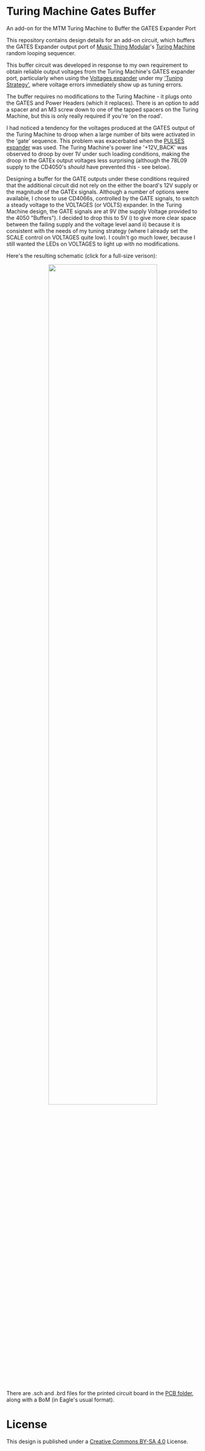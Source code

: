 # Turing Machine Gates Buffer
An add-on for the MTM Turing Machine to Buffer the GATES Expander Port

This repository contains design details for an add-on circuit, which buffers the GATES Expander output port of [Music Thing Modular](https://www.musicthing.co.uk/)'s [Turing Machine](https://www.musicthing.co.uk/Turing-Machine/) random looping sequencer.

This buffer circuit was developed in response to my own requirement to obtain reliable output voltages from the Turing Machine's GATES expander port, 
particularly when using the [Voltages expander](https://www.musicthing.co.uk/Turing-Voltages-Expander/) under my ['Tuning Strategy'](https://github.com/m0xpd/TuningStrategyForVoltages), 
where voltage errors immediately show up as tuning errors.

The buffer requires no modifications to the Turing Machine - it plugs onto the GATES and Power Headers (which it replaces). There is an option to add a spacer 
and an M3 screw down to one of the tapped spacers on the Turing Machine, but this is only really required if you're 'on the road'.

I had noticed a tendency for the voltages produced at the GATES output of the Turing Machine to droop when a large number of bits were activated in 
the 'gate' sequence. This problem was exacerbated when the [PULSES expander](https://www.musicthing.co.uk/Turing-Pulse-Expander/) was used. 
The Turing Machine's power line '+12V_BACK' was observed to droop by over 1V under such loading conditions, making the droop in the GATEx 
output voltages less surprising (although the 78L09 supply to the CD4050's *should* have prevented this - see below).

Designing a buffer for the GATE outputs under these conditions required that the additional circuit did not rely on the either the board's 12V supply or the 
magnitude of the GATEx signals. Although a number of options were available, I chose to use CD4066s, controlled by the GATE signals, to switch a steady voltage 
to the VOLTAGES (or VOLTS) expander. In the Turing Machine design, the GATE signals are at 9V (the supply Voltage provided to the 4050 "Buffers"). I decided to 
drop this to 5V i) to give more clear space between the failing supply and the voltage level aand ii) because it is consistent with the needs of my tuning strategy 
(where I already set the SCALE control on VOLTAGES quite low). I couln't go much lower, because I still wanted the LEDs on VOLTAGES to light up with no modifications.

Here's the resulting schematic (click for a full-size verison):

<p width=100%, align="center">
<img width=75%, src="https://github.com/m0xpd/TuringMachineGatesBuffer/assets/3152962/2bc19e9c-d881-4f29-9488-9bacee3a887f">
</p>  

There are .sch and .brd files for the printed circuit board in the [PCB folder](https://github.com/m0xpd/TuringMachineGatesBuffer/tree/main/PCB), along with a BoM (in Eagle's usual format).

# License

This design is published under a [Creative Commons BY-SA 4.0](https://github.com/m0xpd/TuringMachineGatesBuffer/blob/main/LICENSE.txt) License.
